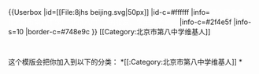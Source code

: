 {{Userbox
  |id=[[File:8jhs beijing.svg|50px]]<!--图片已被放置在公有领域-->
  |id-c=#ffffff
  |info=<span style="color:#ffffff;">这个用戶是[[北京市第八中学|'''<span style="color:#ffffff;">北京八中</span>''']]的校友、学生或老师。</span>
  |info-c=#2f4e5f
  |info-s=10
  |border-c=#748e9c
}} [[Category:北京市第八中学维基人]]
<noinclude>
<p style="clear: both; padding-top: 2em">
这个模版会把你加入到以下的分类：
*[[:Category:北京市第八中学维基人]]
*
</p>
</noinclude>